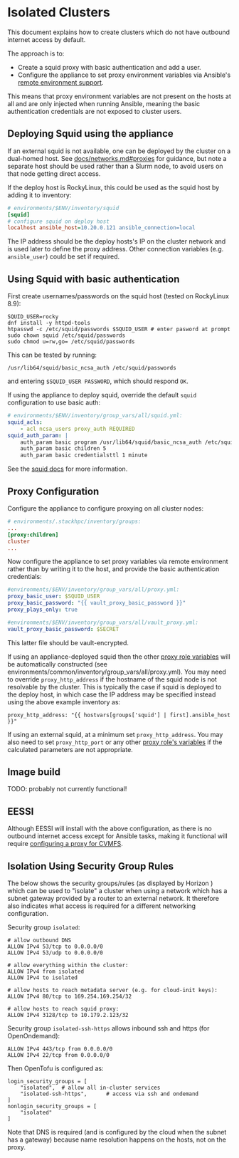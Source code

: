 # Isolated Clusters

This document explains how to create clusters which do not have outbound internet
access by default.

The approach is to:
- Create a squid proxy with basic authentication and add a user.
- Configure the appliance to set proxy environment variables via Ansible's
  [remote environment support](https://docs.ansible.com/ansible/latest/playbook_guide/playbooks_environment.html).

This means that proxy environment variables are not present on the hosts at all
and are only injected when running Ansible, meaning the basic authentication
credentials are not exposed to cluster users.

## Deploying Squid using the appliance
If an external squid is not available, one can be deployed by the cluster on a
dual-homed host. See [docs/networks.md#proxies](../networks.md#proxies) for
guidance, but note a separate host should be used rather than a Slurm node, to
avoid users on that node getting direct access.

If the deploy host is RockyLinux, this could be used as the squid host by adding
it to inventory:

```ini
# environments/$ENV/inventory/squid
[squid]
# configure squid on deploy host
localhost ansible_host=10.20.0.121 ansible_connection=local
```

The IP address should be the deploy hosts's IP on the cluster network and is used
later to define the proxy address. Other connection variables (e.g. `ansible_user`)
could be set if required.

## Using Squid with basic authentication

First create usernames/passwords on the squid host (tested on RockyLinux 8.9):

```shell
SQUID_USER=rocky
dnf install -y httpd-tools
htpasswd -c /etc/squid/passwords $SQUID_USER # enter pasword at prompt
sudo chown squid /etc/squid/passwords
sudo chmod u=rw,go= /etc/squid/passwords
```

This can be tested by running:
```
/usr/lib64/squid/basic_ncsa_auth /etc/squid/passwords
```

and entering `$SQUID_USER PASSWORD`, which should respond `OK`.

If using the appliance to deploy squid, override the default `squid`
configuration to use basic auth:

```yaml
# environments/$ENV/inventory/group_vars/all/squid.yml:
squid_acls:
    - acl ncsa_users proxy_auth REQUIRED
squid_auth_param: |
    auth_param basic program /usr/lib64/squid/basic_ncsa_auth /etc/squid/passwords
    auth_param basic children 5
    auth_param basic credentialsttl 1 minute
```

See the [squid docs](https://wiki.squid-cache.org/ConfigExamples/Authenticate/Ncsa) for more information.

## Proxy Configuration

Configure the appliance to configure proxying on all cluster nodes:

```ini
# environments/.stackhpc/inventory/groups:
...
[proxy:children]
cluster
...
```

Now configure the appliance to set proxy variables via remote environment
rather than by writing it to the host, and provide the basic authentication
credentials:

```yaml
#environments/$ENV/inventory/group_vars/all/proxy.yml:
proxy_basic_user: $SQUID_USER
proxy_basic_password: "{{ vault_proxy_basic_password }}"
proxy_plays_only: true
```

```yaml
#environments/$ENV/inventory/group_vars/all/vault_proxy.yml:
vault_proxy_basic_password: $SECRET
```
This latter file should be vault-encrypted.

If using an appliance-deployed squid then the other [proxy role variables](../../ansible/roles/proxy/README.md)
will be automatically constructed (see environments/common/inventory/group_vars/all/proxy.yml).
You may need to override `proxy_http_address` if the hostname of the squid node
is not resolvable by the cluster. This is typically the case if squid is deployed
to the deploy host, in which case the IP address may be specified instead using
the above example inventory as:

```
proxy_http_address: "{{ hostvars[groups['squid'] | first].ansible_host }}"
```

If using an external squid, at a minimum set `proxy_http_address`. You may
also need to set `proxy_http_port` or any other [proxy role's variables](../../ansible/roles/proxy/README.md)
if the calculated parameters are not appropriate.

## Image build

TODO: probably not currently functional!

## EESSI

Although EESSI will install with the above configuration, as there is no
outbound internet access except for Ansible tasks, making it functional will
require [configuring a proxy for CVMFS](https://multixscale.github.io/cvmfs-tutorial-hpc-best-practices/access/proxy/#client-system-configuration).

## Isolation Using Security Group Rules

The below shows the security groups/rules (as displayed by Horizon ) which can
be used to "isolate" a cluster when using a network which has a subnet gateway
provided by a router to an external network. It therefore also indicates what
access is required for a different networking configuration.

Security group `isolated`:

    # allow outbound DNS
    ALLOW IPv4 53/tcp to 0.0.0.0/0
    ALLOW IPv4 53/udp to 0.0.0.0/0
    
    # allow everything within the cluster:
    ALLOW IPv4 from isolated
    ALLOW IPv4 to isolated
    
    # allow hosts to reach metadata server (e.g. for cloud-init keys):
    ALLOW IPv4 80/tcp to 169.254.169.254/32

    # allow hosts to reach squid proxy:
    ALLOW IPv4 3128/tcp to 10.179.2.123/32

Security group `isolated-ssh-https` allows inbound ssh and https (for OpenOndemand):

    ALLOW IPv4 443/tcp from 0.0.0.0/0
    ALLOW IPv4 22/tcp from 0.0.0.0/0


Then OpenTofu is configured as:


    login_security_groups = [
        "isolated",  # allow all in-cluster services
        "isolated-ssh-https",      # access via ssh and ondemand
    ]
    nonlogin_security_groups = [
        "isolated"
    ]

Note that DNS is required (and is configured by the cloud when the subnet has
a gateway) because name resolution happens on the hosts, not on the proxy.
